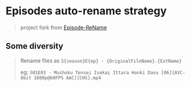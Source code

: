 # Episodes auto-rename strategy

> project fork from [Episode-ReName](https://github.com/Nriver/Episode-ReName)

## Some diversity
> Rename files as `S{season}E{ep} - {OriginalFileName}.{ExtName}`
> 
> eg: `S01E03 - Mushoku Tensei Isekai Ittara Honki Dasu [06][AVC-8bit 1080p@60FPS AAC][CHS].mp4`
